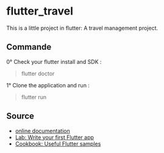# flutter_travel

This is a little project in flutter: A travel management project.

## Commande

0° Check your flutter install and SDK :

> flutter doctor 

1° Clone the application and run :

> flutter run


## Source

- [online documentation](https://docs.flutter.dev/)
- [Lab: Write your first Flutter app](https://docs.flutter.dev/get-started/codelab)
- [Cookbook: Useful Flutter samples](https://docs.flutter.dev/cookbook)
